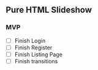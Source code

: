 ## Pure HTML Slideshow ##

### MVP ###
- [ ] Finish Login
- [ ] Finish Register
- [ ] Finish Listing Page
- [ ] Finish transitions